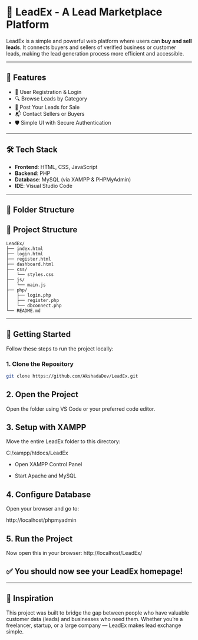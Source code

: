 # 💼 LeadEx - A Lead Marketplace Platform

LeadEx is a simple and powerful web platform where users can **buy and sell leads**. It connects buyers and sellers of verified business or customer leads, making the lead generation process more efficient and accessible.

---

## 🌟 Features

- 🧾 User Registration & Login  
- 🔍 Browse Leads by Category  
- 💼 Post Your Leads for Sale  
- 📬 Contact Sellers or Buyers  
- 🛡️ Simple UI with Secure Authentication  

---

## 🛠 Tech Stack

- **Frontend**: HTML, CSS, JavaScript  
- **Backend**: PHP  
- **Database**: MySQL (via XAMPP & PHPMyAdmin)  
- **IDE**: Visual Studio Code  

---

## 📁 Folder Structure

## 📁 Project Structure

```
LeadEx/
├── index.html
├── login.html
├── register.html
├── dashboard.html
├── css/
│   └── styles.css
├── js/
│   └── main.js
├── php/
│   ├── login.php
│   ├── register.php
│   └── dbconnect.php
└── README.md
```


---

## 🚀 Getting Started

Follow these steps to run the project locally:

### 1. Clone the Repository
```bash
git clone https://github.com/AkshadaDev/LeadEx.git
```
## 2. Open the Project
Open the folder using VS Code or your preferred code editor.

## 3. Setup with XAMPP
Move the entire LeadEx folder to this directory:

C:/xampp/htdocs/LeadEx

- Open XAMPP Control Panel

- Start Apache and MySQL


## 4. Configure Database
Open your browser and go to:

http://localhost/phpmyadmin

## 5. Run the Project
Now open this in your browser: http://localhost/LeadEx/

## ✅ You should now see your LeadEx homepage!


---
## 🧠 Inspiration
This project was built to bridge the gap between people who have valuable customer data (leads) and businesses who need them. Whether you’re a freelancer, startup, or a large company — LeadEx makes lead exchange simple.

